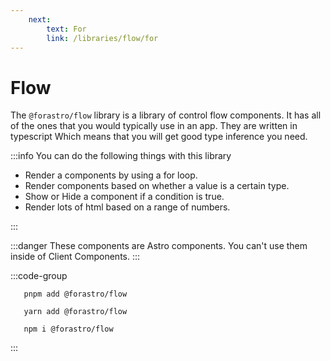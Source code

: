 ```yaml
---
    next:
        text: For
        link: /libraries/flow/for
---
```


<!-- markdownlint-disable-next-line MD033 -->
# Flow <Badge type="info" text="2.4.0" />

The `@forastro/flow` library is a library of control flow components.
It has all of the ones that you would typically use in an app. They are written in typescript Which means that you will get good type inference you need.

:::info You can do the following things with this library

- Render a components by using a for loop.
- Render components based on whether a value is a certain type.
- Show or Hide a component if a condition is true.
- Render lots of html based on a range of numbers.

:::

:::danger
These components are Astro components.
You can't use them inside of Client Components.
:::

:::code-group

 ```[pnpm]
    pnpm add @forastro/flow
 ```

 ```[yarn]
    yarn add @forastro/flow
 ```

 ```[npm]
    npm i @forastro/flow
 ```

:::
